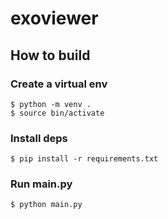# exoviewer

## How to build

### Create a virtual env

```
$ python -m venv .
$ source bin/activate
```

### Install deps

```
$ pip install -r requirements.txt
```

### Run main.py

```
$ python main.py
```

